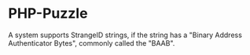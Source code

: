 # PHP-Puzzle
A system supports StrangeID strings, if the string has a "Binary Address Authenticator Bytes", commonly called the "BAAB". 
